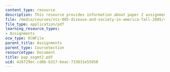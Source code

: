 ```yaml
---
content_type: resource
description: This resource provides information about paper 2 assignments.
file: /media/courses/sts-005-disease-and-society-in-america-fall-2005/426729eccd8bb317beac733831e55950_pap_asgmt2.pdf
file_type: application/pdf
learning_resource_types:
- Assignments
ocw_type: OCWFile
parent_title: Assignments
parent_type: CourseSection
resourcetype: Document
title: pap_asgmt2.pdf
uid: 426729ec-cd8b-b317-beac-733831e55950
---
```

